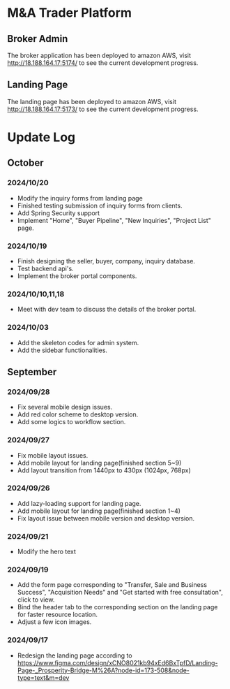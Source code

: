 # M&A Trader Platform

## Broker Admin 

The broker application has been deployed to amazon AWS, visit http://18.188.164.17:5174/ to see the current development progress.



## Landing Page

The landing page has been deployed to amazon AWS, visit http://18.188.164.17:5173/ to see the current development progress.





# Update Log

## October

### 2024/10/20

- Modify the inquiry forms from landing page
- Finished testing submission of inquiry forms from clients.
- Add Spring Security support
- Implement "Home", "Buyer Pipeline", "New Inquiries", "Project List" page.



### 2024/10/19

- Finish designing the seller, buyer, company, inquiry database.
- Test backend api's.
- Implement the broker portal components.



### 2024/10/10,11,18

- Meet with dev team to discuss the details of the broker portal.



### 2024/10/03

- Add the skeleton codes for admin system.
- Add the sidebar functionalities.



## September

### 2024/09/28

- Fix several mobile design issues.
- Add red color scheme to desktop version.
- Add some logics to workflow section.



### 2024/09/27

- Fix mobile layout issues.
- Add mobile layout for landing page(finished section 5~9)
- Add layout transition from 1440px to 430px (1024px, 768px)



### 2024/09/26

- Add lazy-loading support for landing page.
- Add mobile layout for landing page(finished section 1~4)
- Fix layout issue between mobile version and desktop version.





### 2024/09/21

- Modify the hero text



### 2024/09/19

- Add the form page corresponding to "Transfer, Sale and Business Success", "Acquisition Needs" and "Get started with free consultation", click to view.
- Bind the header tab to the corresponding section on the landing page for faster resource location.
- Adjust a few icon images.



### 2024/09/17

- Redesign the landing page according to https://www.figma.com/design/xCNO8021kb94xEd6BxTpfD/Landing-Page-_Prosperity-Bridge-M%26A?node-id=173-508&node-type=text&m=dev
